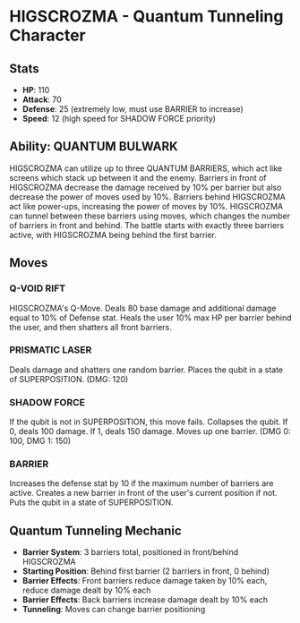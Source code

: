 # HIGSCROZMA - Quantum Tunneling Character

## Stats
- **HP**: 110
- **Attack**: 70  
- **Defense**: 25 (extremely low, must use BARRIER to increase)
- **Speed**: 12 (high speed for SHADOW FORCE priority)

## Ability: QUANTUM BULWARK
HIGSCROZMA can utilize up to three QUANTUM BARRIERS, which act like screens which stack up between it and the enemy. Barriers in front of HIGSCROZMA decrease the damage received by 10% per barrier but also decrease the power of moves used by 10%. Barriers behind HIGSCROZMA act like power-ups, increasing the power of moves by 10%. HIGSCROZMA can tunnel between these barriers using moves, which changes the number of barriers in front and behind. The battle starts with exactly three barriers active, with HIGSCROZMA being behind the first barrier.

## Moves

### Q-VOID RIFT
HIGSCROZMA's Q-Move. Deals 80 base damage and additional damage equal to 10% of Defense stat. Heals the user 10% max HP per barrier behind the user, and then shatters all front barriers.

### PRISMATIC LASER
Deals damage and shatters one random barrier. Places the qubit in a state of SUPERPOSITION. (DMG: 120)

### SHADOW FORCE
If the qubit is not in SUPERPOSITION, this move fails. Collapses the qubit. If 0, deals 100 damage. If 1, deals 150 damage. Moves up one barrier. (DMG 0: 100, DMG 1: 150)

### BARRIER
Increases the defense stat by 10 if the maximum number of barriers are active. Creates a new barrier in front of the user's current position if not. Puts the qubit in a state of SUPERPOSITION.

## Quantum Tunneling Mechanic
- **Barrier System**: 3 barriers total, positioned in front/behind HIGSCROZMA
- **Starting Position**: Behind first barrier (2 barriers in front, 0 behind)
- **Barrier Effects**: Front barriers reduce damage taken by 10% each, reduce damage dealt by 10% each
- **Barrier Effects**: Back barriers increase damage dealt by 10% each
- **Tunneling**: Moves can change barrier positioning 